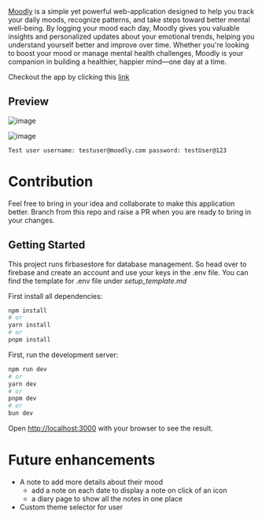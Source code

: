 [Moodly](https://lively-druid-0ca3d7.netlify.app/) is a simple yet powerful web-application designed to help you track your daily moods, recognize patterns, and take steps toward better mental well-being. By logging your mood each day, Moodly gives you valuable insights and personalized updates about your emotional trends, helping you understand yourself better and improve over time. Whether you're looking to boost your mood or manage mental health challenges, Moodly is your companion in building a healthier, happier mind—one day at a time. 

Checkout the app by clicking this [link](https://lively-druid-0ca3d7.netlify.app/)

## Preview

![image](https://github.com/user-attachments/assets/059b4941-3a51-4881-bf38-26cd00dd1ee3)

![image](https://github.com/user-attachments/assets/faf1b38e-d436-4bd6-8a61-7176e788e2cc)



``
Test user
username: testuser@moodly.com
password: testUser@123
``


# Contribution 
Feel free to bring in your idea and collaborate to make this application better. Branch from this repo and raise a PR when you are ready to bring in your changes.

## Getting Started

This project runs firbasestore for database management. So head over to firebase and create an account and use your keys in the .env file. You can find the template for .env file under *setup_template.md*

First install all dependencies: 
```bash
npm install
# or
yarn install
# or
pnpm install
```

First, run the development server:

```bash
npm run dev
# or
yarn dev
# or
pnpm dev
# or
bun dev
```

Open [http://localhost:3000](http://localhost:3000) with your browser to see the result.

# Future enhancements

- A note to add more details about their mood
  - add a note on each date to display a note on click of an icon
  - a diary page to show all the notes in one place
- Custom theme selector for user

